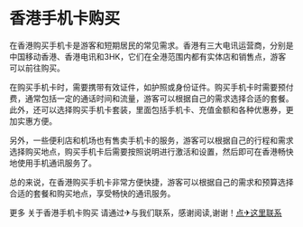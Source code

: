 # 香港手机卡购买

在香港购买手机卡是游客和短期居民的常见需求。香港有三大电讯运营商，分别是中国移动香港、香港电讯和3HK，它们在全港范围内都有实体店和销售点，游客可以前往购买。

在购买手机卡时，需要携带有效证件，如护照或身份证件。购买手机卡时需要预付费，通常包括一定的通话时间和流量，游客可以根据自己的需求选择合适的套餐。此外，还可以选择购买手机卡套装，里面包括手机卡、充值金额和各种优惠券，更加实惠方便。

另外，一些便利店和机场也有售卖手机卡的服务，游客可以根据自己的行程和需求选择购买地点，购买手机卡后需要按照说明进行激活和设置，然后即可在香港畅快地使用手机通讯服务了。

总的来说，在香港购买手机卡非常方便快捷，游客可以根据自己的需求和预算选择合适的套餐和购买地点，享受畅快的通讯服务。

更多 关于香港手机卡购买 请通过✈与我们联系，感谢阅读,谢谢！[点✈这里联系](https://ws.k02.cc)